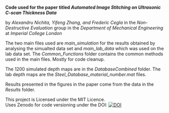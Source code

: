 **Code used for the paper titled _Automated Image Stitching on Ultrasonic C-scan Thickness Data_**


by _Alexandru Nichita, Yifeng Zhang, and Frederic Cegla_
in the _Non-Destructive Evaluation_ group in the _Department of Mechanical Engineering_ at _Imperial College London_


The two main files used are _main_simulation_ for the results obtained by analysing the simualted data set and _main_lab_data_ which was used on the lab data set.
The _Common_Functions_ folder contains the common methods used in the main files. Mostly for code cleanup. 

The 1200 simulated depth maps are in the _DatabaseCombined_ folder.
The lab depth maps are the _Steel_Database_material_number.mat_ files. 

Results presented in the figures in the paper come from the data in the _Results_ folder.

This project is Licensed under the MIT Licence.  
Uses Zenodo for code versioning under the DOI: [![DOI](https://zenodo.org/badge/954127526.svg)](https://doi.org/10.5281/zenodo.15947367)

